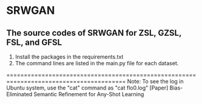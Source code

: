 # SRWGAN
The source codes of SRWGAN for ZSL, GZSL, FSL, and GFSL
--------------

1. Install the packages in the requirements.txt
2. The command lines are listed in the main.py file for each dataset.

========================================================================================
Note: To see the log in Ubuntu system, use the "cat" command as "cat flo0.log" 
[Paper] Bias-Eliminated Semantic Refinement for Any-Shot Learning
